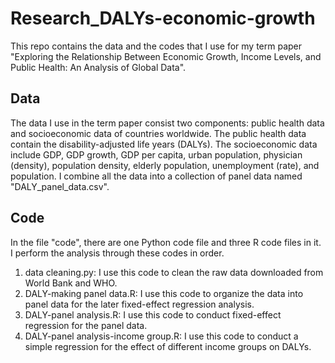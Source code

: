 # Research_DALYs-economic-growth
This repo contains the data and the codes that I use for my term paper "Exploring the Relationship Between Economic Growth, Income Levels, and Public Health: An Analysis of Global Data".

## Data
The data I use in the term paper consist two components: public health data and socioeconomic data of countries worldwide. The public health data contain the disability-adjusted life years (DALYs). The socioeconomic data include GDP, GDP growth, GDP per capita, urban population, physician (density), population density, elderly population, unemployment (rate), and population.
I combine all the data into a collection of panel data named "DALY_panel_data.csv".

## Code
In the file "code", there are one Python code file and three R code files in it. I perform the analysis through these codes in order.
1. data cleaning.py: I use this code to clean the raw data downloaded from World Bank and WHO.
2. DALY-making panel data.R: I use this code to organize the data into panel data for the later fixed-effect regression analysis.
3. DALY-panel analysis.R: I use this code to conduct fixed-effect regression for the panel data.
4. DALY-panel analysis-income group.R: I use this code to conduct a simple regression for the effect of different income groups on DALYs.
